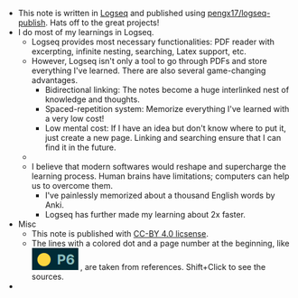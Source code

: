 - This note is written in [Logseq](https://logseq.com/) and published using [pengx17/logseq-publish](https://github.com/pengx17/logseq-publish). Hats off to the great projects!
- I do most of my learnings in Logseq.
	- Logseq provides most necessary functionalities: PDF reader with excerpting, infinite nesting, searching, Latex support, etc.
	- However, Logseq isn't only a tool to go through PDFs and store everything I've learned. There are also several game-changing advantages.
		- Bidirectional linking: The notes become a huge interlinked nest of knowledge and thoughts.
		- Spaced-repetition system: Memorize everything I've learned with a very low cost!
		- Low mental cost: If I have an idea but don't know where to put it, just create a new page. Linking and searching ensure that I can find it in the future.
	-
	- I believe that modern softwares would reshape and supercharge the learning process. Human brains have limitations; computers can help us to overcome them.
		- I've painlessly memorized about a thousand English words by Anki.
		- Logseq has further made my learning about 2x faster.
- Misc
	- This note is published with [CC-BY 4.0 licsense](https://creativecommons.org/licenses/by/4.0/).
	- The lines with a colored dot and a page number at the beginning, like ![image.png](../assets/image_1669363571676_0.png) 
	  , are taken from references. Shift+Click to see the sources.
-